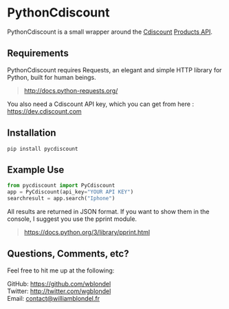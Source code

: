 # PythonCdiscount
PythonCdiscount is a small wrapper around the [Cdiscount](https://cdiscount.com) [Products API](https://dev.cdiscount.com/home).

## Requirements
PythonCdiscount requires Requests, an elegant and simple HTTP library for Python, built for human beings.

> http://docs.python-requests.org/

You also need a Cdiscount API key, which you can get from here : https://dev.cdiscount.com

## Installation
```
pip install pycdiscount
```

## Example Use
```python
from pycdiscount import PyCdiscount
app = PyCdiscount(api_key="YOUR API KEY")
searchresult = app.search("Iphone")
```

All results are returned in JSON format.
If you want to show them in the console, I suggest you use the pprint module.

> https://docs.python.org/3/library/pprint.html

## Questions, Comments, etc?
Feel free to hit me up at the following:

GitHub: https://github.com/wblondel <br/>
Twitter: http://twitter.com/wgblondel <br/>
Email: contact@williamblondel.fr
